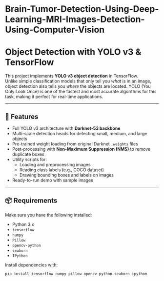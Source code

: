 # Brain-Tumor-Detection-Using-Deep-Learning-MRI-Images-Detection-Using-Computer-Vision
# Object Detection with YOLO v3 & TensorFlow

This project implements **YOLO v3 object detection** in TensorFlow.  
Unlike simple classification models that only tell you *what* is in an image, object detection also tells you *where* the objects are located. YOLO (You Only Look Once) is one of the fastest and most accurate algorithms for this task, making it perfect for real-time applications.

---

## 🚀 Features

- Full YOLO v3 architecture with **Darknet-53 backbone**
- Multi-scale detection heads for detecting small, medium, and large objects
- Pre-trained weight loading from original Darknet `.weights` files
- Post-processing with **Non-Maximum Suppression (NMS)** to remove duplicate boxes
- Utility scripts for:
  - Loading and preprocessing images
  - Reading class labels (e.g., COCO dataset)
  - Drawing bounding boxes and labels on images
- Ready-to-run demo with sample images

---

## 📦 Requirements

Make sure you have the following installed:

- Python 3.x  
- `tensorflow`  
- `numpy`  
- `Pillow`  
- `opencv-python`  
- `seaborn`  
- `IPython`

Install dependencies with:

```bash
pip install tensorflow numpy pillow opencv-python seaborn ipython
